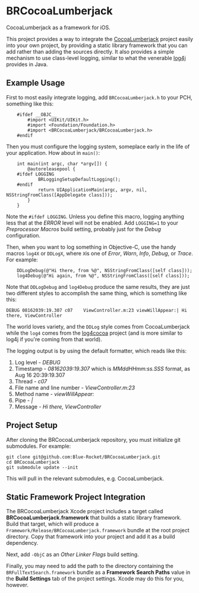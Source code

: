 BRCocoaLumberjack
=================

CocoaLumberjack as a framework for iOS.

This project provides a way to integrate the [CocoaLumberjack](https://github.com/robbiehanson/CocoaLumberjack)
project easily into your own project, by providing a static library
framework that you can add rather than adding the sources directly. It also
provides a simple mechanism to use class-level logging, similar to what
the venerable [log4j](http://logging.apache.org/) provides in Java.

Example Usage
-------------

First to most easily integrate logging, add `BRCocoaLumberjack.h` to your PCH, something like this:

```objc
	#ifdef __OBJC__
		#import <UIKit/UIKit.h>
		#import <Foundation/Foundation.h>
		#import <BRCocoaLumberjack/BRCocoaLumberjack.h>
	#endif
```

Then you must configure the logging system, someplace early in the life of your application. How about in `main()`:

```objc
	int main(int argc, char *argv[]) {
		@autoreleasepool {
	#ifdef LOGGING
			BRLoggingSetupDefaultLogging();
	#endif
			return UIApplicationMain(argc, argv, nil, NSStringFromClass([AppDelegate class]));
		}
	}
```

Note the `#ifdef LOGGING`. Unless you define this macro, logging anything less that at the *ERROR* level will not be enabled. Add `LOGGING=1` to your *Preprocessor Macros* build setting, probably just for the *Debug* configuration.

Then, when you want to log something in Objective-C, use the handy macros `log4X` or `DDLogX`, where `X`is one of *Error*, *Warn*, *Info*, *Debug*, or *Trace*. For example:

```objc
	DDLogDebug(@"Hi there, from %@", NSStringFromClass([self class]));
	log4Debug(@"Hi again, from %@", NSStringFromClass([self class]));
```

Note that `DDLogDebug` and `log4Debug` produce the same results, they are just two different styles to accomplish the same thing, which is something like this:

	DEBUG 08162039:19.307 c07    ViewController.m:23 viewWillAppear:| Hi there, ViewController

The world loves variety, and the `DDLog` style comes from CocoaLumberjack while the `log4` comes from the [log4cocoa](http://log4cocoa.sourceforge.net/) project (and is more similar to log4j if you're coming from that world).

The logging output is by using the default formatter, which reads like this:

 1. Log level - _DEBUG_
 2. Timestamp - _08162039:19.307_ which is _MMddHHmm:ss.SSS_ format, as Aug 16 20:39:19.307
 3. Thread - _c07_
 4. File name and line number - _ViewController.m:23_
 5. Method name - _viewWillAppear:_
 6. Pipe - _|_
 7. Message - _Hi there, ViewController_
 
Project Setup
-------------

After cloning the BRCocoaLumberjack repository, you must initialize git submodules.
For example:

	git clone git@github.com:Blue-Rocket/BRCocoaLumberjack.git
	cd BRCocoaLumberjack
	git submodule update --init
	
This will pull in the relevant submodules, e.g. CocoaLumberjack.

Static Framework Project Integration
------------------------------------

The BRCocoaLumberjack Xcode project includes a target called 
**BRCocoaLumberjack.framework** that builds a static library framework. Build 
that target, which will produce a `Framework/Release/BRCocoaLumberjack.framework` bundle at the root project directory. Copy that framework into your project and add it
as a build dependency.

Next, add `-ObjC` as an *Other Linker Flags* build setting.

Finally, you may need to add the path to the directory containing the 
`BRFullTextSearch.framework` bundle as a **Framework Search Paths** value
in the **Build Settings** tab of the project settings. Xcode may do this for you, however.
